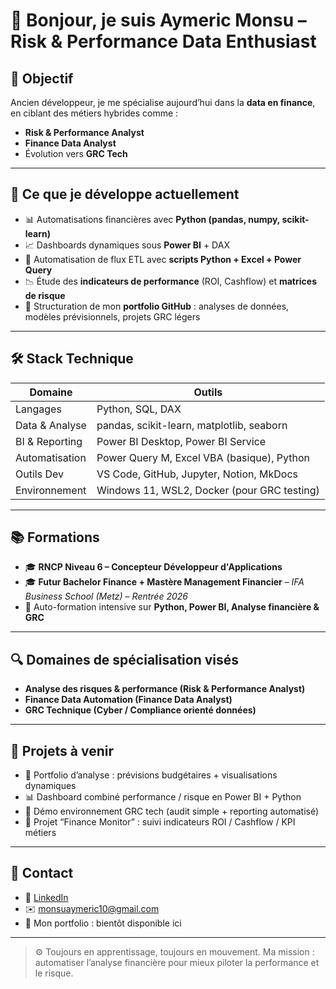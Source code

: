 # 👋 Bonjour, je suis Aymeric Monsu – Risk & Performance Data Enthusiast

## 🎯 Objectif
Ancien développeur, je me spécialise aujourd’hui dans la **data en finance**, en ciblant des métiers hybrides comme :
- **Risk & Performance Analyst**
- **Finance Data Analyst**
- Évolution vers **GRC Tech**

---

## 🧠 Ce que je développe actuellement

- 📊 Automatisations financières avec **Python (pandas, numpy, scikit-learn)**  
- 📈 Dashboards dynamiques sous **Power BI** + DAX  
- 🔄 Automatisation de flux ETL avec **scripts Python + Excel + Power Query**
- 📉 Étude des **indicateurs de performance** (ROI, Cashflow) et **matrices de risque**
- 📁 Structuration de mon **portfolio GitHub** : analyses de données, modèles prévisionnels, projets GRC légers

---

## 🛠️ Stack Technique

| Domaine | Outils |
|--------|--------|
| Langages | Python, SQL, DAX |
| Data & Analyse | pandas, scikit-learn, matplotlib, seaborn |
| BI & Reporting | Power BI Desktop, Power BI Service |
| Automatisation | Power Query M, Excel VBA (basique), Python |
| Outils Dev | VS Code, GitHub, Jupyter, Notion, MkDocs |
| Environnement | Windows 11, WSL2, Docker (pour GRC testing) |

---

## 📚 Formations

- 🎓 **RNCP Niveau 6 – Concepteur Développeur d'Applications**
- 🎓 **Futur Bachelor Finance + Mastère Management Financier** – *IFA Business School (Metz) – Rentrée 2026*
- 🎯 Auto-formation intensive sur **Python, Power BI, Analyse financière & GRC**

---

## 🔍 Domaines de spécialisation visés

- **Analyse des risques & performance (Risk & Performance Analyst)**
- **Finance Data Automation (Finance Data Analyst)**
- **GRC Technique (Cyber / Compliance orienté données)**

---

## 📌 Projets à venir

- 🔧 Portfolio d’analyse : prévisions budgétaires + visualisations dynamiques
- 📊 Dashboard combiné performance / risque en Power BI + Python
- 🔐 Démo environnement GRC tech (audit simple + reporting automatisé)
- 💼 Projet “Finance Monitor” : suivi indicateurs ROI / Cashflow / KPI métiers

---

## 💬 Contact

- 💼 [LinkedIn](https://www.linkedin.com/in/monsu-aymeric/)
- ✉️ [monsuaymeric10@gmail.com](mailto:monsuaymeric10@gmail.com)
- 📂 Mon portfolio : bientôt disponible ici

---

> ⚙️ Toujours en apprentissage, toujours en mouvement. Ma mission : automatiser l’analyse financière pour mieux piloter la performance et le risque.

